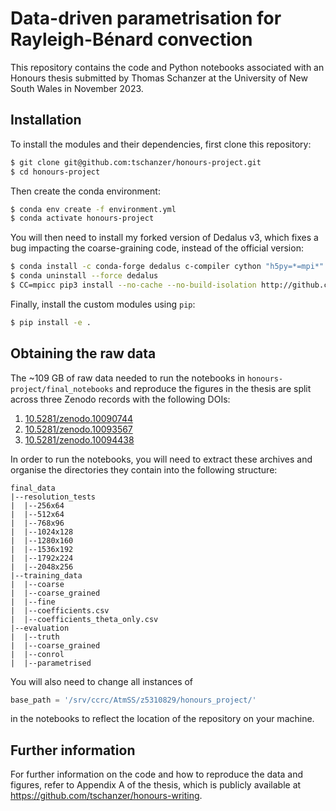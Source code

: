 # Data-driven parametrisation for Rayleigh-Bénard convection

This repository contains the code and Python notebooks associated with
an Honours thesis submitted by Thomas Schanzer at the University of New
South Wales in November 2023.

## Installation
To install the modules and their dependencies, first clone this repository:
```bash
$ git clone git@github.com:tschanzer/honours-project.git
$ cd honours-project
```
Then create the conda environment:
```bash
$ conda env create -f environment.yml
$ conda activate honours-project
```
You will then need to install my forked version of Dedalus v3, which
fixes a bug impacting the coarse-graining code, instead of the official
version:
```bash
$ conda install -c conda-forge dedalus c-compiler cython "h5py=*=mpi*"
$ conda uninstall --force dedalus
$ CC=mpicc pip3 install --no-cache --no-build-isolation http://github.com/tschanzer/dedalus/zipball/old-state/
```
Finally, install the custom modules using `pip`:
```bash
$ pip install -e .
```

## Obtaining the raw data
The ~109 GB of raw data needed to run the notebooks in
`honours-project/final_notebooks` and reproduce the figures in the
thesis are split across three Zenodo records with the following DOIs:

1. [10.5281/zenodo.10090744](https://doi.org/10.5281/zenodo.10090744)
2. [10.5281/zenodo.10093567](https://doi.org/10.5281/zenodo.10093567)
3. [10.5281/zenodo.10094438](https://doi.org/10.5281/zenodo.10094438)

In order to run the notebooks, you will need to extract these archives
and organise the directories they contain into the following structure:
```
final_data
|--resolution_tests
|  |--256x64
|  |--512x64
|  |--768x96
|  |--1024x128
|  |--1280x160
|  |--1536x192
|  |--1792x224
|  |--2048x256
|--training_data
|  |--coarse
|  |--coarse_grained
|  |--fine
|  |--coefficients.csv
|  |--coefficients_theta_only.csv
|--evaluation
|  |--truth
|  |--coarse_grained
|  |--conrol
|  |--parametrised
```
You will
also need to change all instances of
```python
base_path = '/srv/ccrc/AtmSS/z5310829/honours_project/'
```
in the notebooks to reflect the location of the repository on your
machine.

## Further information
For further information on the code and how to reproduce the data and
figures, refer to Appendix A of the thesis, which is publicly available at
https://github.com/tschanzer/honours-writing.
